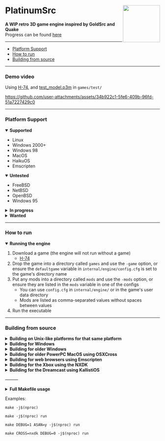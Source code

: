 # PlatinumSrc<img src="https://raw.githubusercontent.com/PQCraft/PlatinumSrc/master/internal/engine/resources/icons/logo.png" align="right" height="120"/>
**A WIP retro 3D game engine inspired by GoldSrc and Quake**<br>
Progress can be found [here](TODO.md)

---
- [Platform Support](#platform-support)
- [How to run](#how-to-run)
- [Building from source](#building-from-source)

---
### Demo video
Using [H-74](https://github.com/PQCraft/H-74), and [test_model.p3m](https://github.com/PQCraft/PQCraft/raw/master/test_model.p3m) in `games/test/`

https://github.com/user-attachments/assets/34b922c1-5fe6-409b-96fd-51a7227429c0

---
### Platform Support
<details open><summary><b>Supported</b></summary>

- Linux
- Windows 2000+
- Windows 98
- MacOS
- HaikuOS
- Emscripten
</details>
<details open><summary><b>Untested</b></summary>

- FreeBSD
- NetBSD
- OpenBSD
- Windows 95
</details>
<details><summary><b>In progress</b></summary>

- Xbox \(NXDK\)
    - Needs an XGU renderer
- Dreamcast
    - Needs a PowerVR renderer
- 3DS
    - Needs a Citro3D renderer
- GameCube
    - Needs a GX renderer
- Wii
    - Needs a GX renderer
- PS2
    - Needs a GSKit renderer
</details>
<details><summary><b>Wanted</b></summary>

- Android
    - Need to finish the touch UI
    - Need to figure out how to build directly from the Makefile
- UWP/GameSDK
    - Needs a D3D 9 renderer
- Xbox \(XDK\)
    - Needs a D3D 7/8 renderer
- PSP
- PS Vita
- Switch
- N64
- DS
- DSi
</details>

---
### How to run
<details open><summary><b>Running the engine</b></summary>

1. Download a game \(the engine will not run without a game\)
    - [H-74](https://github.com/PQCraft/H-74)
2. Drop the game into a directory called `games` and use the `-game` option, or ensure the `defaultgame` variable in `internal/engine/config.cfg` is set to the game's directory name
3. Put any mods into a directory called `mods` and use the `-mods` option, or ensure they are listed in the `mods` variable in one of the configs
    - You can use `config.cfg` in `internal/engine/` or in the game's user data directory
    - Mods are listed as comma-separated values without spaces between values
4. Run the executable
</details>

---
### Building from source
<details><summary><b>Building on Unix-like platforms for that same platform</b></summary>

- Install GNU Make
- Install GCC with GNU Binutils, or Clang with LLVM
    - Pass `TOOLCHAIN=llvm- CC=clang` to the Makefile to use Clang
    - On 32-bit HaikuOS, pass `CC=gcc-x86` to the Makefile to use the correct GCC executable
- Install SDL 2.x or 1.2.x
- If building the dedicated server, pass `MODULE=server` to the Makefile, or if building the editor, pass `MODULE=editor`
</details>
<details><summary><b>Building for Windows</b></summary>

- If cross-compiling on a Unix-like platform
    - Install GNU Make
    - Install MinGW
    - Install MinGW SDL 2.x or 1.2.x
    - Pass `CROSS=win32` to the Makefile
- If MSYS2 is supported
    - Install MSYS2 and use the MINGW64 backend
    - Install GNU Make
    - Install GCC with GNU Binutils, or Clang with LLVM
        - Pass `TOOLCHAIN=llvm- CC=clang` to the Makefile to use Clang
    - Install MinGW SDL 2.x or 1.2.x
- If MSYS2 is not supported
    - Install Git bash
    - Install [Make for Windows](https://sourceforge.net/projects/gnuwin32/files/make/3.81/make-3.81.exe/download) and add it to the `PATH`
    - Download MinGW and add it to the `PATH`
    - Donwload and extract MinGW SDL 2.x or 1.2.x into MinGW
- If building the dedicated server, pass `MODULE=server` to the Makefile, or if building the editor, pass `MODULE=editor`
</details>
<details><summary><b>Building for older Windows</b></summary>

- Download [MinGW 7.1.0 win32 sjlj](https://sourceforge.net/projects/mingw-w64/files/Toolchains%20targetting%20Win32/Personal%20Builds/mingw-builds/7.1.0/threads-win32/sjlj/i686-7.1.0-release-win32-sjlj-rt_v5-rev2.7z/download) and add it to the `PATH`
    - It might work with other versions but they need to not require `___mb_cur_max_func` from msvcrt.dll or `AddVectoredExceptionHandler` from kernel32.dll
- If cross-compiling on a Unix-like platform
    - Install Wine
    - Pass `CROSS=win32 TOOLCHAIN='wine '` to the Makefile
- If bulding for Windows 2000
    - Download [psrc-sdl2 MinGW 7.1.0 build](https://github.com/PQCraft/psrc-sdl2/releases/latest/download/SDL2-devel-2.29.0-mingw-7.1.0.zip), and extract it to `external/Windows_i686`
- If building for Windows 98
    - Download [SDL 1.2.x modified to be compatible with Windows 98](https://github.com/PQCraft/PQCraft/raw/master/SDL_1_2_Win98.zip), and extract it to `external/Windows_i686`
    - Pass `USESDL1=y NOMT=y` to the Makefile
- If building the dedicated server, pass `MODULE=server` to the Makefile, or if building the editor, pass `MODULE=editor`
</details>
<details><summary><b>Building for older PowerPC MacOS using OSXCross</b></summary>

- Download and set up the [OSXCross ppc-test branch](https://github.com/tpoechtrager/osxcross/tree/ppc-test)
    - Instructions are in [README.PPC-GCC-5.5.0-SDK-10.5.md](https://github.com/tpoechtrager/osxcross/blob/ppc-test/README.PPC-GCC-5.5.0-SDK-10.5.md)
    - An older Linux install or chroot may be needed. I had issues compiling on Arch and had to use my Debian 11 chroot.
    - Using GCC 10.5.0 by setting `GCC_VERSION` to `10.5.0` in the "Build GCC" step is highly recommended. GCC 5.5.0 was not tested.
    - If you want to target OSX 10.4, use the 10.4u SDK instead of 10.5. There will be versioning issues with libiconv otherwise.
        - Extracting the libiconv dylib files from the 10.4u SDK and overriding the ones in the 10.5 SDK also works. Back in PlatinumSrc's directory, the Makefile tells the linker to look in `external/$(PLATFORM)/lib` and `external/lib` by default so this would be a good place to put them.
- Download and compile [panther_sdl2](https://github.com/sezero/panther_sdl2)
    - Configure with `./configure --disable-video-x11 --disable-joystick --disable-haptic --build=x86_64-unknown-linux-gnu --host=powerpc-apple-darwin9 CC=powerpc-apple-darwin9-gcc --prefix="$MYPREFIX"`
        - Replace `$MYPREFIX` with or set it to a path where there is or can be an `include` and `lib` visible to the compiler and linker. For convenience, PlatinumSrc's Makefile adds `external/$(PLATFORM)/lib` and `external/lib` as header search paths, and as stated above, adds `external/$(PLATFORM)/lib` and `external/lib` as library search paths.
    - Compile with `make -j$(nproc)`
    - If you want to statically link SDL (recommended so you don't have to install the shared library on the Mac)
        - Install with `make install-hdrs && make install-lib`
        - Delete the .dylib files to force the linker to statically link SDL
    - If you want to dynamically link SDL (not recommended)
        - Install with `make install`
- Pass `TOOLCHAIN=powerpc-apple-darwin9- CC=gcc NOGCSECTIONS=y USEGLAD=y LDLIBS+='-lobjc -liconv -framework CoreServices -framework Cocoa -framework Carbon -framework IOKit -framework CoreAudio -framework AudioToolbox -framework AudioUnit'` to the Makefile
</details>
<details><summary><b>Building for web browsers using Emscripten</b></summary>

- Install GNU Make
- Install Emscripten
- Pass `CROSS=emscr` to the Makefile
</details>
<details><summary><b>Building for the Xbox using the NXDK</b></summary>

- Set up the [NXDK](https://github.com/XboxDev/nxdk)
    - [The modified CXBE from PR #655 is needed](https://github.com/PQCraft/nxdk/tree/master/tools/cxbe)
    - [The extract-xiso symlink fixes are recommended](https://github.com/PQCraft/extract-xiso)
    - [See here for NXDK's dependencies](https://github.com/XboxDev/nxdk/wiki/Install-the-Prerequisites)
- Set up [XGU](https://github.com/dracc/xgu)
    1. Go to the NXDK directory
    2. Go into the `lib/` directory
    3. Clone XGU into an `xgu/` directory
- Set up the `xiso` directory
    1. Create a directory called `xiso`
    2. Copy \(or symlink\) the `internal` directory into `xiso/`
    3. Copy \(or symlink\) the games and/or mods you want to include in the disc image
        - There should be a directory \(or link\) called `games`, and if you have mods, a directory \(or link\) called `mods`
- Pass `CROSS=nxdk` to the Makefile
</details>
<details><summary><b>Building for the Dreamcast using KallistiOS</b></summary>

- Set up [KallistiOS](http://gamedev.allusion.net/softprj/kos)
    - See [this wiki page](https://dreamcast.wiki/Getting_Started_with_Dreamcast_development) for a tutorial
- Set up [img4dc](https://github.com/Kazade/img4dc)
    1. Go into the KallistiOS directory
    2. Go into `utils/`
    3. Git clone `https://github.com/Kazade/img4dc`
    4. Enter `img4dc/` and build it
- Set up the `cdi` directory
    1. Create a directory called `cdi`
    2. Copy \(or symlink\) the `internal` directory into `cdi/`
    3. Copy \(or symlink\) the games and/or mods you want to include in the disc image
- Pass `CROSS=dc` to the Makefile
</details>
<!--
<details><summary><b>Building for the PlayStation 2 using the ps2dev sdk</b></summary>
- Set up the [ps2dev SDK](https://github.com/ps2dev/ps2dev)
    - See [this forum post](https://www.ps2-home.com/forum/viewtopic.php?t=9488) for a tutorial
- Pass `CROSS=ps2` to the Makefile
</details>
-->

———
<details><summary><b>Full Makefile usage</b></summary>

- Rules
    - `build` - Build an executable or ROM
    - `run` - Build an executable or ROM and run it
    - `clean` - Clean up intermediate files
    - `distclean` - Clean up intermediate and output files
    - `externclean` - Clean up external tools
- Variables
    - Build options
        - `MODULE` - Which module to build \(default is `engine`\)
            - `engine` - Game engine
            - `server` - Standalone server
            - `editor` - Map editor
        - `CROSS` - Cross compile
            - `win32` - Windows 2000+ or Windows 98 with KernelEx
            - `emscr` - Emscripten
            - `nxdk` - Xbox using NXDK
            - `dc` - Dreamcast using KallistiOS
            <!--
            - `ps2` - PS2 using ps2dev sdk
            -->
        - `ONLYBIN` - Set to `y` to skip making a disc image.
        - `O` - Set the optimization level \(default is `2` if `DEBUG` is unset or `g` if `DEBUG` is set\)
        - `M32` - Set to `y` to produce a 32-bit binary
        - `NATIVE` - Set to `y` to tune the build for the native system
        - `DEBUG` - Enable debug symbols and messages
            - `0` - Symbols only
            - `1` - Basic messages
            - `2` - Advanced messages
            - `3` - Detailed messages
        - `ASAN` - Set to `y` to enable the address sanitizer \(requires `DEBUG` to be set\)
        - `NOSTRIP` - Set to `y` to not strip symbols
        - `NOLTO` - Set to `y` to disable link-time optimization \(ignored if `DEBUG` is set\)
        - `NOGCSECTIONS` - Set to `y` to disable `-Wl,--gc-sections` \(ignored if `DEBUG` is set\)
        - `NOFASTMATH` - Set to `y` to disable `-ffast-math`
        - `NOSIMD` - Set to `y` to not use SIMD
        - `NOMT` - Set to `y` to disable multithreading
    - Features and backends
        - `USESTDIODS` - Set to `y` to use `fopen()`, `fread()`, and `fclose()` in place of `open()`, `read()`, and `close()` in the datastream code
        - `USEDISCORDGAMESDK` - Set to `y` to include the Discord Game SDK
        - `USEGL` - Set to `y` to include OpenGL support
        - `USEGL11` - Set to `y` to include OpenGL 1.1 support
        - `USEGL33` - Set to `y` to include OpenGL 3.3 support
        - `USEGLES30` - Set to `y` to include OpenGL ES 3.0 support
        - `USEGLAD` - Set to `y` to use glad instead of the system's GL library directly
        - `USEWEAKGL` - Set to `y` to mark `gl[A-Z]*` symbols as weak
        - `USESDL1` - Set to `y` to use SDL 1.2.x instead of SDL 2.x
        - `USESTATICSDL` - Set to `y` to statically link to SDL
        - `USEMINIMP3` - Set to `y` to include MiniMP3 for MP3 support
        - `USESTBVORBIS` - Set to `y` to include stb_vorbis for OGG Vorbis support
        - `USESTDTHREAD` - Set to `y` to use C11 threads
        - Windows
            - `USEWINPTHREAD` - Set to `y` to use winpthread instead of win32 threads
    - Toolchain options
        - `CC` - C compiler
        - `LD` - Linker \(defaults to `CC`'s value\)
        - `AR` - Archiver
        - `STRIP` - Symbol remover
        - `OBJCOPY` - Executable editor
        - `TOOLCHAIN` - Text to prepend to tool names
        - `CFLAGS` - Extra C compiler flags
        - `CPPFLAGS` - Extra C preprocessor flags
        - `LDFLAGS` - Extra linker flags
        - `LDLIBS` - Extra linker libraries
        - `RUNFLAGS` - Flags to pass to the executable
        - `EMULATOR` - Command used to run the executable or ROM
        - `EMUFLAGS` - Flags to pass to the emulator
        - `EMUPATHFLAG` - Flag used to specify the executable or ROM path
        - Windows
            - `WINDRES` - Windows resource compiler
        - Emscripten
            - `EMSCR_SHELL` - Path to the shell file
        - NXDK
            - `XBE_TITLE` - XBE title and XISO name \(default is `PlatinumSrc`\)
            - `XBE_TITLEID` - XBE title ID \(default is `PQ-001`\)
            - `XBE_VERSION` - XBE version \(default is taken from `version.h`\)
            - `XBE_XTIMAGE` - Path to XPR image \(default is `icons/engine.xpr`\)
            - `XISO` - Path to write XISO to \(default is `$(OUTDIR)/$(XBE_TITLE).xiso.iso`\)
            - `XISODIR` - Path to make the XISO from \(default is `$(OUTDIR)/xiso`\)
        - Dreamcast
            - `IP_TITLE` - IP.BIN title and CDI name \(default is `PlatinumSrc`\)
            - `IP_COMPANY` - IP.BIN company name \(default is `PQCraft`\)
            - `IP_MRIMAGE` - Path to MR image \(default is `icons/engine.mr`\)
            - `CDI` - Path to write CDI to \(default is `$(OUTDIR)/$(IP_TITLE).cdi`\)
            - `CDIDIR` - Path to make the CDI from \(default is `$(OUTDIR)/cdi`\)
</details>

Examples:
```
make -j$(nproc)
```
```
make -j$(nproc) run
```
```
make DEBUG=1 ASAN=y -j$(nproc) run
```
```
make CROSS=nxdk DEBUG=0 -j$(nproc) run
```
